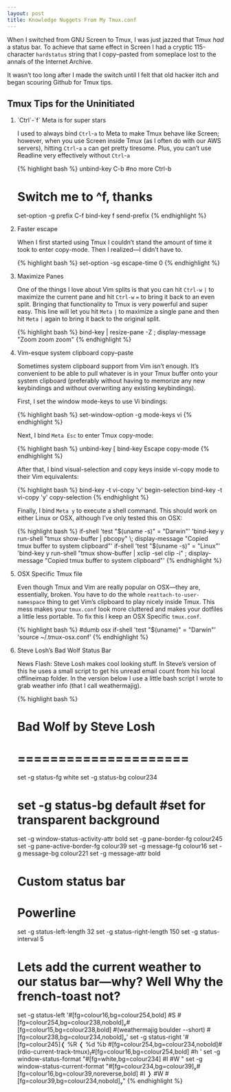 ```yaml
---
layout: post
title: Knowledge Nuggets From My Tmux.conf
---
```


When I switched from GNU Screen to Tmux, I was just jazzed that Tmux _had_ a 
status bar. To achieve that same effect in Screen I had a cryptic 
115-character `hardstatus` string that I copy&#8211;pasted from someplace 
lost to the annals of the Internet Archive.

It wasn&#8217;t too long after I made the switch until I felt that old 
hacker itch and began scouring Github for Tmux tips.

## Tmux Tips for the Uninitiated

<ol>
<li>
`Ctrl`-`f` Meta is for super stars

I used to always bind `Ctrl`-`a` to Meta to make Tmux behave like Screen; 
however, when you use Screen inside Tmux (as I often do with our AWS servers), 
hitting `Ctrl`-`a` `a` can get pretty tiresome. Plus, you can&#8217;t use 
Readline very effectively without `Ctrl`-`a`

{% highlight bash %}
unbind-key C-b #no more Ctrl-b
# Switch me to ^f, thanks
set-option -g prefix C-f
bind-key f send-prefix
{% endhighlight %}
</li>

<li>
Faster escape

When I first started using Tmux I couldn&#8217;t stand the amount of time it
took to enter copy-mode. Then I realized&#8212;I didn&#8217;t have to.

{% highlight bash %}
set-option -sg escape-time 0
{% endhighlight %}
</li>

<li>
Maximize Panes

One of the things I love about Vim splits is that you can hit `Ctrl-w` `|` to
maximize the current  pane and hit `Ctrl-w` `=` to bring it back to an even 
split. Bringing that functionality to Tmux is very powerful and super easy.
This line will let you hit `Meta` `|` to maximize a single pane and then hit
`Meta` `|` again to bring it back to the original split.

{% highlight bash %}
bind-key | resize-pane -Z \; display-message "Zoom zoom zoom"
{% endhighlight %}
</li>

<li>
Vim-esque system clipboard copy&#8211;paste

Sometimes system clipboard support from Vim isn&#8217;t enough. It&#8217;s 
convenient to be able to pull whatever is in your Tmux buffer onto your 
system clipboard (preferably without having to memorize any new keybindings 
and without overwriting any existing keybindings).

First, I set the window mode-keys to use Vi bindings:

{% highlight bash %}
set-window-option -g mode-keys vi
{% endhighlight %}

Next, I bind `Meta Esc` to enter Tmux copy-mode:

{% highlight bash %}
unbind-key [
bind-key Escape copy-mode
{% endhighlight %}

After that, I bind visual-selection and copy keys inside vi-copy mode to 
their Vim equivalents:

{% highlight bash %}
bind-key -t vi-copy 'v' begin-selection
bind-key -t vi-copy 'y' copy-selection
{% endhighlight %}

Finally, I bind `Meta y` to execute a shell command. This should work on either
Linux or OSX, although I&#8217;ve only tested this on OSX:

{% highlight bash %}
if-shell 'test "$(uname -s)" = "Darwin"' 'bind-key y run-shell "tmux show-buffer | pbcopy" \; display-message "Copied tmux buffer to system clipboard"'
if-shell 'test "$(uname -s)" = "Linux"' 'bind-key y run-shell "tmux show-buffer | xclip -sel clip -i" \; display-message "Copied tmux buffer to system clipboard"'
{% endhighlight %}
</li>

<li>
OSX Specific Tmux file

Even though Tmux and Vim are really popular on OSX&#8212;they are, essentially, 
broken. You have to do the whole `reattach-to-user-namespace` thing to get
Vim&#8217;s clipboard to play nicely inside Tmux. This mess makes your 
`tmux.conf` look more cluttered and makes your dotfiles a little less portable.
To fix this I keep an OSX Specific `tmux.conf`.

{% highlight bash %}
#dumb osx
if-shell 'test "$(uname)" = "Darwin"' 'source ~/.tmux-osx.conf'
{% endhighlight %}
</li>

<li>
Steve Losh&#8217;s Bad Wolf Status Bar

News Flash: Steve Losh makes cool looking stuff. In Steve&#8217;s version 
of this he uses a small script to get his unread email count from his local
offlineimap folder. In the version below I use a little bash script I wrote
to grab weather info (that I call weathermajig).

{% highlight bash %}
# Bad Wolf by Steve Losh
# =====================
set -g status-fg white
set -g status-bg colour234
# set -g status-bg default #set for transparent background
set -g window-status-activity-attr bold
set -g pane-border-fg colour245
set -g pane-active-border-fg colour39
set -g message-fg colour16
set -g message-bg colour221
set -g message-attr bold
# Custom status bar
# Powerline
set -g status-left-length 32
set -g status-right-length 150
set -g status-interval 5
# Lets add the current weather to our status bar—why? Well Why the french-toast not?
set -g status-left '#[fg=colour16,bg=colour254,bold] #S #[fg=colour254,bg=colour238,nobold]#[fg=colour15,bg=colour238,bold] #(weathermajig boulder --short) #[fg=colour238,bg=colour234,nobold]'
set -g status-right '#[fg=colour245]❬ %R ❬ %d %b #[fg=colour254,bg=colour234,nobold]#(rdio-current-track-tmux)#[fg=colour16,bg=colour254,bold] #h '
set -g window-status-format "#[fg=white,bg=colour234] #I #W "
set -g window-status-current-format "#[fg=colour234,bg=colour39]#[fg=colour16,bg=colour39,noreverse,bold] #I ❭ #W #[fg=colour39,bg=colour234,nobold]"
{% endhighlight %}
</li>
